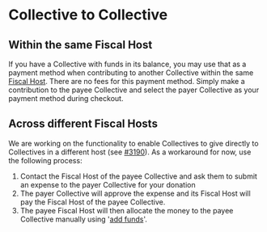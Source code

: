 # Collective to Collective

## Within the same Fiscal Host

If you have a Collective with funds in its balance, you may use that as a payment method when contributing to another Collective within the same [Fiscal Host](../fiscal-hosts/fiscal-hosts.md). There are no fees for this payment method. Simply make a contribution to the payee Collective and select the payer Collective as your payment method during checkout.

## Across different Fiscal Hosts

We are working on the functionality to enable Collectives to give directly to Collectives in a different host \(see [\#3190](https://github.com/opencollective/opencollective/issues/3190)\). As a workaround for now, use the following process:

1. Contact the Fiscal Host of the payee Collective and ask them to submit an expense to the payer Collective for your donation
2. The payer Collective will approve the expense and its Fiscal Host will pay the Fiscal Host of the payee Collective.
3. The payee Fiscal Host will then allocate the money to the payee Collective manually using '[add funds](../fiscal-hosts/add-funds-manually.md)'.

